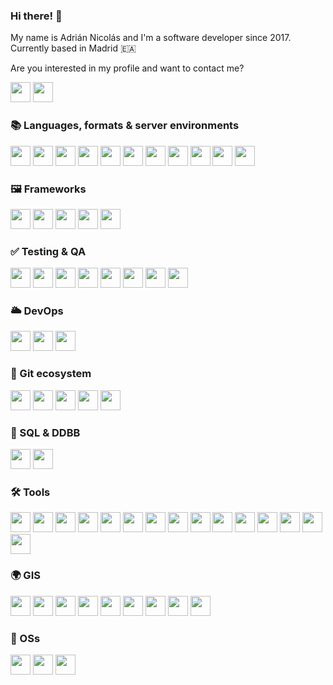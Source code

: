 ### Hi there! 👋

My name is Adrián Nicolás and I'm a software developer since 2017. Currently based in Madrid 🇪🇦

Are you interested in my profile and want to contact me?
<div>
  <a href="https://linkedin.com/in/adrian-nicolas"><img height="32" width="32" src="https://cdn.simpleicons.org/linkedin/0A66C2/eee" /></a>
  <a href="mailto:anp9648@gmail.com?subject=[GitHub%20Profile]%20Adrian%20Nicolas"><img height="32" width="32" src="https://cdn.simpleicons.org/gmail/EA4335/eee" /></a>
</div>

<!--
**adnicolas/adnicolas** is a ✨ _special_ ✨ repository because its `README.md` (this file) appears on your GitHub profile.

Here are some ideas to get you started:

- 🔭 I’m currently working on ...
- 🌱 I’m currently learning ...
- 👯 I’m looking to collaborate on ...
- 🤔 I’m looking for help with ...
- 💬 Ask me about ...
- 📫 How to reach me: ...
- 😄 Pronouns: he/him
- ⚡ Fun facts: -->

### 📚 Languages, formats & server environments

<div>
  <a href="https://developer.mozilla.org/es/docs/Web/JavaScript"><img height="32" width="32" src="https://cdn.simpleicons.org/javascript/F7DF1E/eee" /></a>
  <a href="https://www.typescriptlang.org/"><img height="32" width="32" src="https://cdn.simpleicons.org/typescript/3178C6/eee" /></a>
  <a href="https://nodejs.org/en"><img height="32" width="32" src="https://cdn.simpleicons.org/nodedotjs/339933/eee" /></a>
  <a href="https://en.wikipedia.org/wiki/HTML5"><img height="32" width="32" src="https://cdn.simpleicons.org/html5/E34F26/eee" /></a>
  <a href="https://www.w3.org/Style/CSS/"><img height="32" width="32" src="https://cdn.simpleicons.org/css3/1572B6/eee" /></a>
  <a href="https://sass-lang.com/"><img height="32" width="32" src="https://cdn.simpleicons.org/sass/CC6699/eee" /></a>
  <a href="https://www.python.org/"><img height="32" width="32" src="https://cdn.simpleicons.org/python/3776AB/eee" /></a>
  <a href="https://go.dev/"><img height="32" width="32" src="https://cdn.simpleicons.org/go/00ADD8/eee" /></a>
  <a href="https://learn.microsoft.com/es-es/dotnet/csharp/"><img height="32" width="32" src="https://cdn.simpleicons.org/csharp/239120/eee" /></a>
  <a href="https://en.wikipedia.org/wiki/JSON"><img height="32" width="32" src="https://cdn.simpleicons.org/json/gray" /></a>
  <a href="https://daringfireball.net/projects/markdown/"><img height="32" width="32" src="https://cdn.simpleicons.org/markdown/gray" /></a>
</div>

### 🖼 Frameworks

<div>
  <a href="https://angular.io/"><img height="32" width="32" src="https://cdn.simpleicons.org/angular/DD0031/eee" /></a>
  <a href="https://es.react.dev/"><img height="32" width="32" src="https://cdn.simpleicons.org/react/61DAFB/eee" /></a>
  <a href="https://expressjs.com"><img height="32" width=32" src="https://cdn.simpleicons.org/express/gray" /></a>
  <a href="https://nestjs.com/"><img height="32" width="32" src="https://cdn.simpleicons.org/nestjs/E0234E/eee" /></a>
  <a href="https://dotnet.microsoft.com/es-es/learn/dotnet/what-is-dotnet"><img height="32" width="32" src="https://cdn.simpleicons.org/dotnet/512BD4/eee" /></a>
</div>

### ✅ Testing & QA

<div>
  <a href="https://www.cypress.io/"><img height="32" width="32" src="https://cdn.simpleicons.org/cypress/gray" /></a>
  <a href="https://jestjs.io/"><img height="32" width="32" src="https://cdn.simpleicons.org/jest/C21325/eee" /></a>
  <a href="https://www.sonarsource.com/products/sonarlint/"><img height="32" width="32" src="https://cdn.simpleicons.org/sonarlint/CB2029/eee" /></a>
  <a href="https://www.sonarsource.com/products/sonarqube/"><img height="32" width="32" src="https://cdn.simpleicons.org/sonarqube/4E9BCD/eee" /></a>
  <a href="https://www.openapis.org/"><img height="32" width="32" src="https://cdn.simpleicons.org/openapiinitiative/6BA539/eee" /></a>
  <a href="https://swagger.io/"><img height="32" width="32" src="https://cdn.simpleicons.org/swagger/85EA2D/eee" /></a>
  <a href="https://eslint.org/"><img height="32" width="32" src="https://cdn.simpleicons.org/eslint/4B32C3/eee" /></a>
  <a href="https://prettier.io/"><img height="32" width="32" src="https://cdn.simpleicons.org/prettier/F7B93E/eee" /></a>
</div>

### 🌥 DevOps

<div>
  <a href="https://www.docker.com/"><img height="32" width="32" src="https://cdn.simpleicons.org/docker/2496ED/eee" /></a>
  <a href="https://github.com/features/actions"><img height="32" width="32" src="https://cdn.simpleicons.org/githubactions/2088FF/eee" /></a>
  <a href="https://www.jenkins.io/"><img height="32" width="32" src="https://cdn.simpleicons.org/jenkins/D24939/eee" /></a>
</div>

### 🔄 Git ecosystem

<div>
  <a href="https://git-scm.com/"><img height="32" width="32" src="https://cdn.simpleicons.org/git/F05032/eee" /></a>
  <a href="https://github.com/"><img height="32" width="32" src="https://cdn.simpleicons.org/github/gray" /></a>
  <a href="https://www.toptal.com/developers/gitignore/"><img height="32" width="32" src="https://cdn.simpleicons.org/gitignoredotio/204ECF/eee" /></a>
  <a href="https://about.gitlab.com/"><img height="32" width="32" src="https://cdn.simpleicons.org/gitlab/FC6D26/eee" /></a>
  <a href="https://gitea.com/"><img height="32" width="32" src="https://cdn.simpleicons.org/gitea/609926/eee" /></a>
</div>

### 📃 SQL & DDBB 

<div>
  <a href="https://www.postgresql.org/"><img height="32" width="32" src="https://cdn.simpleicons.org/postgresql/4169E1/eee" /></a>
  <a href="https://www.oracle.com/es/database/"><img height="32" width="32" src="https://cdn.simpleicons.org/oracle/F80000/eee" /></a>
</div>

### 🛠 Tools

<div>
  <a href="https://nx.dev/"><img height="32" width="32" src="https://cdn.simpleicons.org/nx/gray" /></a>
  <a href="https://www.npmjs.com/"><img height="32" width="32" src="https://cdn.simpleicons.org/npm/CB3837/eee" /></a>
  <a href="https://redux.js.org/"><img height="32" width="32" src="https://cdn.simpleicons.org/redux/764ABC/eee" /></a>
  <a href="https://storybook.js.org/"><img height="32" width="32" src="https://cdn.simpleicons.org/storybook/FF4785/eee" /></a>
  <a href="https://www.sublimetext.com/"><img height="32" width="32" src="https://cdn.simpleicons.org/sublimetext/FF9800/eee" /></a>
  <a href="https://code.visualstudio.com/"><img height="32" width="32" src="https://cdn.simpleicons.org/visualstudiocode/007ACC/eee" /></a>
  <a href="https://webpack.js.org/"><img height="32" width="32" src="https://cdn.simpleicons.org/webpack/8DD6F9/eee" /></a>
  <a href="https://handlebarsjs.com/"><img height="32" width="32" src="https://cdn.simpleicons.org/handlebarsdotjs/gray" /></a>
  <a href="https://www.postman.com/"><img height="32" width="32" src="https://cdn.simpleicons.org/postman/FF6C37/eee" /></a>
  <a href="https://jwt.io/"><img height="32" width="32" src="https://cdn.simpleicons.org/jsonwebtokens/gray" /></a>
  <a href="https://hoppscotch.io/"><img height="32" width="32" src="https://cdn.simpleicons.org/hoppscotch/31C48D/eee" /></a>
  <a href="https://www.iconfinder.com/"><img height="32" width="32" src="https://cdn.simpleicons.org/iconfinder/gray" /></a>
  <a href="https://simpleicons.org/"><img height="32" width="32" src="https://cdn.simpleicons.org/simpleicons/gray" /></a>
  <a href="https://fontawesome.com/"><img height="32" width="32" src="https://cdn.simpleicons.org/fontawesome/528DD7/eee" /></a>
  <a href="https://gulpjs.com/"><img height="32" width="32" src="https://cdn.simpleicons.org/gulp/CF4647/eee" /></a>
</div>

### 🌍 GIS

<div>
  <a href="https://openlayers.org/"><img height="32" width="32" src="https://cdn.simpleicons.org/openlayers/1F6B75/eee" /></a>
  <a href="https://www.here.com/"><img height="32" width="32" src="https://cdn.simpleicons.org/here/00AFAA/eee" /></a>
  <a href="https://carto.com/"><img height="32" width="32" src="https://cdn.simpleicons.org/carto/EB1510/eee" /></a>
  <a href="https://leafletjs.com/"><img height="32" width="32" src="https://cdn.simpleicons.org/leaflet/199900/eee" /></a>
  <a href="https://www.esri.es/es-es/home"><img height="32" width="32" src="https://cdn.simpleicons.org/esri/gray" /></a>
  <a href="https://www.arcgis.com/"><img height="32" width="32" src="https://cdn.simpleicons.org/arcgis/2C7AC3/eee" /></a>
  <a href="https://www.osgeo.org/"><img height="32" width="32" src="https://cdn.simpleicons.org/osgeo/5CAE58/eee" /></a>
  <a href="https://cesium.com/"><img height="32" width="32" src="https://cdn.simpleicons.org/cesium/6CADDF/eee" /></a>
  <a href="https://qgis.org/es/site/"><img height="32" width="32" src="https://cdn.simpleicons.org/qgis/589632/eee" /></a>
</div>

### 📀 OSs

<div>
  <a href="https://en.wikipedia.org/wiki/Linux_kernel"><img height="32" width="32" src="https://cdn.simpleicons.org/linux/FCC624/eee" /></a>
  <a href="https://ubuntu.com/"><img height="32" width="32" src="https://cdn.simpleicons.org/ubuntu/E95420/eee" /></a>
  <a href="https://www.microsoft.com/es-es/windows?r=1"><img height="32" width="32" src="https://cdn.simpleicons.org/windows/0078D6/eee" /></a>
</div>

<!--START_SECTION:waka-->
<!--END_SECTION:waka-->
